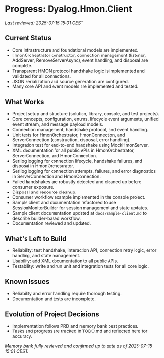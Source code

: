 # Progress: Dyalog.Hmon.Client

_Last reviewed: 2025-07-15 15:01 CEST_

## Current Status
- Core infrastructure and foundational models are implemented.
- HmonOrchestrator constructor, connection management (listener, AddServer, RemoveServerAsync), event handling, and disposal are complete.
- Transparent HMON protocol handshake logic is implemented and validated for all connections.
- JSON serialization and source generation are configured.
- Many core API and event models are implemented and tested.

## What Works
- Project setup and structure (solution, library, console, and test projects).
- Core concepts, configuration, enums, lifecycle event arguments, unified event stream, and message payload models.
- Connection management, handshake protocol, and event handling.
- Unit tests for HmonOrchestrator, HmonConnection, and ServerConnection (construction, disposal, error handling).
- Integration test for end-to-end handshake using MockHmonServer.
- XML documentation for all public APIs in HmonOrchestrator, ServerConnection, and HmonConnection.
- Serilog logging for connection lifecycle, handshake failures, and disposal in HmonOrchestrator.
- Serilog logging for connection attempts, failures, and error diagnostics in ServerConnection and HmonConnection.
- Failed handshakes are robustly detected and cleaned up before consumer exposure.
- Disposal and resource cleanup.
- Consumer workflow example implemented in the console project.
- Sample client and documentation refactored to use SessionMonitorBuilder for session management and state updates.
- Sample client documentation updated at `docs/sample-client.md` to describe builder-based workflow.
- Documentation reviewed and updated.

## What's Left to Build
- Reliability: test handshake, interaction API, connection retry logic, error handling, and state management.
- Usability: add XML documentation to all public APIs.
- Testability: write and run unit and integration tests for all core logic.

## Known Issues
- Reliability and error handling require thorough testing.
- Documentation and tests are incomplete.

## Evolution of Project Decisions
- Implementation follows PRD and memory bank best practices.
- Tasks and progress are tracked in TODO.md and reflected here for accuracy.

_Memory bank fully reviewed and confirmed up to date as of 2025-07-15 15:01 CEST._
